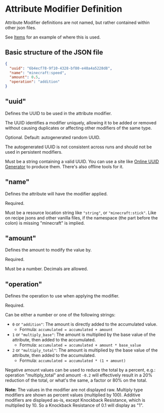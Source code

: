 # Attribute Modifier Definition

Attribute Modifier definitions are not named, but rather contained within other json files.

See [Items](./Items.md#attribute_modifiers) for an example of where this is used.

## Basic structure of the JSON file

```json
{
  "uuid": "6b4ecf78-9f10-4328-bf80-e48a4a5228d8",
  "name": "minecraft:speed",
  "amount": 0.5,
  "operation": "addition"
}
```

## "uuid"

Defines the UUID to be used in the attribute modifier.

The UUID identifies a modifier uniquely, allowing it to be added or removed without causing duplicates or affecting other modifiers of the same type.

Optional. Default: autogenerated random UUID.

The autogenerated UUID is not consistent across runs and should not be used in persistent modifiers.

Must be a string containing a valid UUID. You can use a site like [Online UUID Generator](https://www.uuidgenerator.net/version4) to produce them. There's also offline tools for it.

## "name"

Defines the attribute will have the modifier applied.

Required.

Must be a resource location string like `"string"`, or `"minecraft:stick"`. Like on recipe jsons and other vanilla files,
if the namespace (the part before the colon) is missing "minecraft" is implied.

## "amount"

Defines the amount to modify the value by.

Required.

Must be a number. Decimals are allowed.

## "operation"

Defines the operation to use when applying the modifier.

Required.

Can be either a number or one of the following strings:

* `0` or `"addition"`: The amount is directly added to the accumulated value.
  * Formula: `accumulated = accumulated + amount`
* `1` or `"multiply_base"`: The amount is multiplied by the base value of the attribute, then added to the accumulated.
  * Formula: `accumulated = accumulated + amount * base_value`
* `2` or `"multiply_total"`: The amount is multiplied by the base value of the attribute, then added to the accumulated.
  * Formula: `accumulated = accumulated * (1 + amount)`

Negative amount values can be used to reduce the total by a percent, e.g.: operation "multiply_total" and amount `-0.2` will effectively result in a 20% reduction of the total, or what's the same, a factor or 80% on the total.

**Note:** The values in the modifier are not displayed raw. Multiply type modifiers are shown as percent values (multiplied by 100). Additive modifiers are displayed as-is, except Knockback Resistance, which is multiplied by 10. So a Knockback Resistance of 0.1 will display as "1".
